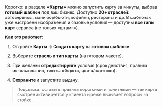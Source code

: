 Коротко: в разделе **«Карты»** можно запустить карту за минуты, выбрав **готовый шаблон** под ваш бизнес. Доступно **20+ отраслей**: автосервисы, маникюр/бьюти, кофейни, рестораны и др. В шаблонах уже настроены изображения и базовые условия — доступны **все типы карт** сервиса (не только «штамп»).

**Как это работает**:

1. Откройте **Карты → Создать карту на готовом шаблоне**.
    
2. Выберите **отрасль** и **тип карты** (на готовом макете).
    
3. При желании **отредактируйте** условия (срок действия, правила использования, тексты оборота, цвета/картинки).
    
4. **Сохраните** и запустите выдачу.

> Подсказка: оставьте правила короткими и понятными — так карта быстрее активируется у клиента и реже вызывает вопросы на стойке.